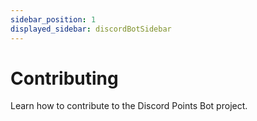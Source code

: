 ```yaml
---
sidebar_position: 1
displayed_sidebar: discordBotSidebar
---
```


# Contributing

Learn how to contribute to the Discord Points Bot project.
